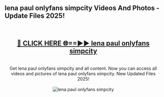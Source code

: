 <h2>lena paul onlyfans simpcity Videos And Photos - Update Files 2025!</h2>
<br>
<div align="center">
<h2><a href="https://linkcuts.com/hfmhzwbr" rel="nofollow">🔴 CLICK HERE 🌐==►► lena paul onlyfans simpcity</a></h2>
<br>
Get lena paul onlyfans simpcity and all content. Now you can access all videos and pictures of lena paul onlyfans simpcity. New Updated Files 2025!
<br>
<br>
<a href="https://linkcuts.com/hfmhzwbr" rel="nofollow" data-target="animated-image.originalLink"><img src="https://i.ibb.co.com/WyWwxjT/player-gif2.gif" alt="lena paul onlyfans simpcity" style="max-width: 100%; display: inline-block;" data-target="animated-image.originalImage"></a>
</div>
<br>